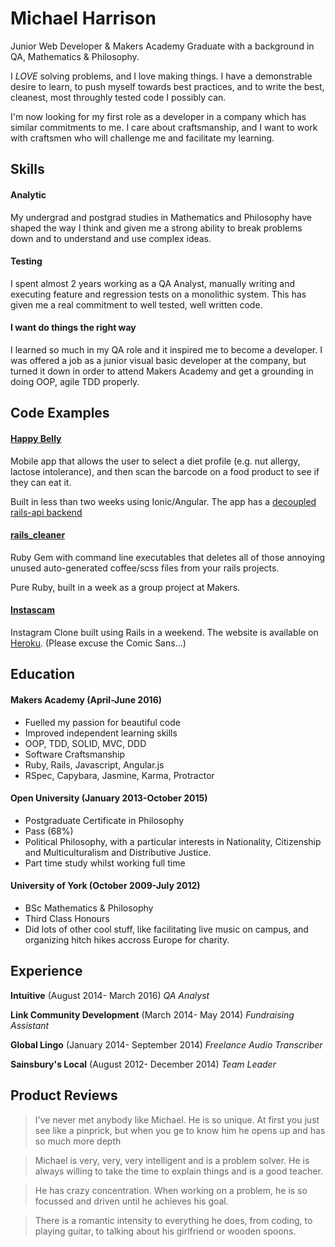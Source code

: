 # Michael Harrison
Junior Web Developer & Makers Academy Graduate with a background in QA, Mathematics & Philosophy.

I *LOVE* solving problems, and I love making things. I have a demonstrable desire to learn, to push myself towards best practices, and to write the best, cleanest, most throughly tested code I possibly can.

I'm now looking for my first role as a developer in a company which has similar commitments to me. I care about craftsmanship, and I want to work with craftsmen who will challenge me and facilitate my learning.

Skills
---

#### Analytic
My undergrad and postgrad studies in Mathematics and Philosophy have shaped the way I think and given me a strong ability to break problems down and to understand and use complex ideas. 

#### Testing
I spent almost 2 years working as a QA Analyst, manually writing and executing feature and regression tests on a monolithic system. This has given me a real commitment to well tested, well written code.

#### I want do things the right way
I learned so much in my QA role and it inspired me to become a developer. I was offered a job as a junior visual basic developer at the company, but turned it down in order to attend Makers Academy and get a grounding in doing OOP, agile TDD properly.


Code Examples
---
#### [Happy Belly](http://www.github.com/harrim91/allergy_scanner_frontend)
Mobile app that allows the user to select a diet profile (e.g. nut allergy, lactose intolerance), and then scan the barcode on a food product to see if they can eat it.

Built in less than two weeks using Ionic/Angular. The app has a [decoupled rails-api backend](http://www.github.com/harrim91/allergy_scanner_backend)

#### [rails_cleaner](http://www.github.com/harrim91/rails_cleaner)
Ruby Gem with command line executables that deletes all of those annoying unused auto-generated coffee/scss files from your rails projects.

Pure Ruby, built in a week as a group project at Makers.

#### [Instascam](http://www.github.com/harrim91/instagram_challenge)
Instagram Clone built using Rails in a weekend. The website is available on [Heroku](https://limitless-cliffs-63599.herokuapp.com/). (Please excuse the Comic Sans...)

Education
---

#### Makers Academy (April-June 2016)

- Fuelled my passion for beautiful code
- Improved independent learning skills
- OOP, TDD, SOLID, MVC, DDD
- Software Craftsmanship
- Ruby, Rails, Javascript, Angular.js
- RSpec, Capybara, Jasmine, Karma, Protractor

#### Open University (January 2013-October 2015)

- Postgraduate Certificate in Philosophy
- Pass (68%)
- Political Philosophy, with a particular interests in Nationality, Citizenship and Multiculturalism and Distributive Justice.
- Part time study whilst working full time 

#### University of York (October 2009-July 2012)

- BSc Mathematics & Philosophy
- Third Class Honours
- Did lots of other cool stuff, like facilitating live music on campus, and organizing hitch hikes accross Europe for charity.

## Experience

**Intuitive** (August 2014- March 2016)
*QA Analyst*

**Link Community Development** (March 2014- May 2014)
*Fundraising Assistant*

**Global Lingo** (January 2014- September 2014)
*Freelance Audio Transcriber*

**Sainsbury's Local** (August 2012- December 2014)
*Team Leader*

## Product Reviews

> I've never met anybody like Michael. He is so unique. At first you just see like a pinprick, but when you ge to know him he opens up and has so much more depth

> Michael is very, very, very intelligent and is a problem solver. He is always willing to take the time to explain things and is a good teacher.

> He has crazy concentration. When working on a problem, he is so focussed and driven until he achieves his goal.

> There is a romantic intensity to everything he does, from coding, to playing guitar, to talking about his girlfriend or wooden spoons.

